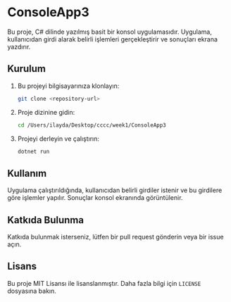 # ConsoleApp3

Bu proje, C# dilinde yazılmış basit bir konsol uygulamasıdır. Uygulama, kullanıcıdan girdi alarak belirli işlemleri gerçekleştirir ve sonuçları ekrana yazdırır. 

## Kurulum

1. Bu projeyi bilgisayarınıza klonlayın:
    ```sh
    git clone <repository-url>
    ```
2. Proje dizinine gidin:
    ```sh
    cd /Users/ilayda/Desktop/cccc/week1/ConsoleApp3
    ```
3. Projeyi derleyin ve çalıştırın:
    ```sh
    dotnet run
    ```

## Kullanım

Uygulama çalıştırıldığında, kullanıcıdan belirli girdiler istenir ve bu girdilere göre işlemler yapılır. Sonuçlar konsol ekranında görüntülenir.

## Katkıda Bulunma

Katkıda bulunmak isterseniz, lütfen bir pull request gönderin veya bir issue açın.

## Lisans

Bu proje MIT Lisansı ile lisanslanmıştır. Daha fazla bilgi için `LICENSE` dosyasına bakın.